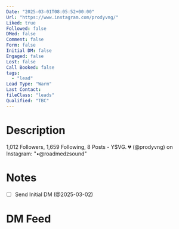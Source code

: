 ```yaml
---
Date: "2025-03-01T08:05:52+00:00"
Url: "https://www.instagram.com/prodyvng/"
Liked: true
Followed: false
DMed: false
Comment: false
Form: false
Initial DM: false
Engaged: false
Lost: false
Call Booked: false
tags:
  - "lead"
Lead Type: "Warm"
Last Contact:
fileClass: "leads"
Qualified: "TBC"
---
```

# Description
1,012 Followers, 1,659 Following, 8 Posts - Y$VG. 💔 (@prodyvng) on Instagram: "•@roadmedzsound"
# Notes
- [ ] Send Initial DM (@2025-03-02)
# DM Feed